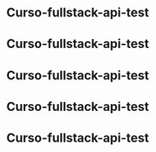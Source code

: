 # Curso-fullstack-api-test
# Curso-fullstack-api-test
# Curso-fullstack-api-test
# Curso-fullstack-api-test
# Curso-fullstack-api-test

